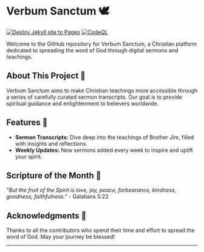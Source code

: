 # Verbum Sanctum 🕊️

[![Deploy Jekyll site to Pages](https://github.com/verbumsanctum-yt/verbumsanctum-yt.github.io/actions/workflows/jekyll.yml/badge.svg?branch=main)](https://github.com/verbumsanctum-yt/verbumsanctum-yt.github.io/actions/workflows/jekyll.yml) [![CodeQL](https://github.com/verbumsanctum-yt/verbumsanctum-yt.github.io/actions/workflows/github-code-scanning/codeql/badge.svg)](https://github.com/verbumsanctum-yt/verbumsanctum-yt.github.io/actions/workflows/github-code-scanning/codeql)

Welcome to the GitHub repository for Verbum Sanctum, a Christian platform dedicated to spreading the word of God through digital sermons and teachings.

## About This Project 📖

Verbum Sanctum aims to make Christian teachings more accessible through a series of carefully curated sermon transcripts. Our goal is to provide spiritual guidance and enlightenment to believers worldwide.

## Features 🌟

- **Sermon Transcripts:** Dive deep into the teachings of Brother Jim, filled with insights and reflections.
- **Weekly Updates:** New sermons added every week to inspire and uplift your spirit.

## Scripture of the Month 📜

_"But the fruit of the Spirit is love, joy, peace, forbearance, kindness, goodness, faithfulness."_ - Galatians 5:22

## Acknowledgments 🙏

Thanks to all the contributors who spend their time and effort to spread the word of God. May your journey be blessed!

---
